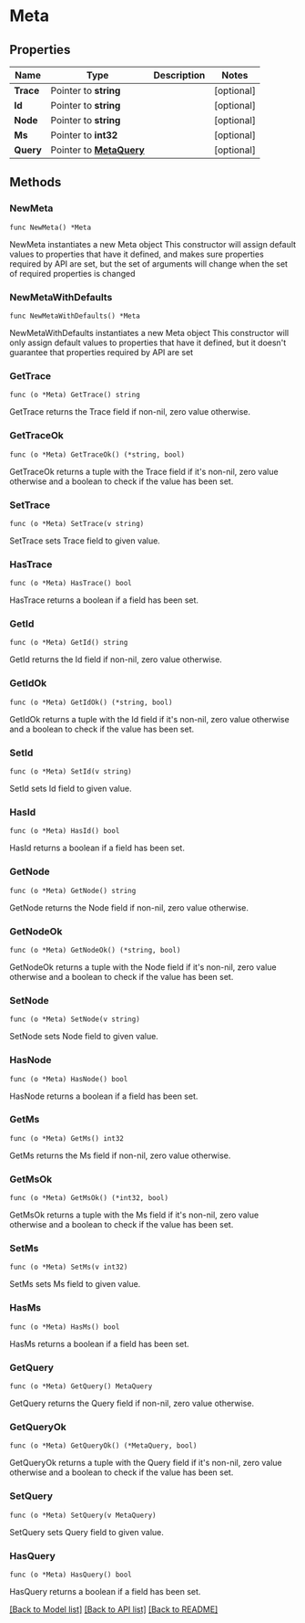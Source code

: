 # Meta

## Properties

Name | Type | Description | Notes
------------ | ------------- | ------------- | -------------
**Trace** | Pointer to **string** |  | [optional] 
**Id** | Pointer to **string** |  | [optional] 
**Node** | Pointer to **string** |  | [optional] 
**Ms** | Pointer to **int32** |  | [optional] 
**Query** | Pointer to [**MetaQuery**](MetaQuery.md) |  | [optional] 

## Methods

### NewMeta

`func NewMeta() *Meta`

NewMeta instantiates a new Meta object
This constructor will assign default values to properties that have it defined,
and makes sure properties required by API are set, but the set of arguments
will change when the set of required properties is changed

### NewMetaWithDefaults

`func NewMetaWithDefaults() *Meta`

NewMetaWithDefaults instantiates a new Meta object
This constructor will only assign default values to properties that have it defined,
but it doesn't guarantee that properties required by API are set

### GetTrace

`func (o *Meta) GetTrace() string`

GetTrace returns the Trace field if non-nil, zero value otherwise.

### GetTraceOk

`func (o *Meta) GetTraceOk() (*string, bool)`

GetTraceOk returns a tuple with the Trace field if it's non-nil, zero value otherwise
and a boolean to check if the value has been set.

### SetTrace

`func (o *Meta) SetTrace(v string)`

SetTrace sets Trace field to given value.

### HasTrace

`func (o *Meta) HasTrace() bool`

HasTrace returns a boolean if a field has been set.

### GetId

`func (o *Meta) GetId() string`

GetId returns the Id field if non-nil, zero value otherwise.

### GetIdOk

`func (o *Meta) GetIdOk() (*string, bool)`

GetIdOk returns a tuple with the Id field if it's non-nil, zero value otherwise
and a boolean to check if the value has been set.

### SetId

`func (o *Meta) SetId(v string)`

SetId sets Id field to given value.

### HasId

`func (o *Meta) HasId() bool`

HasId returns a boolean if a field has been set.

### GetNode

`func (o *Meta) GetNode() string`

GetNode returns the Node field if non-nil, zero value otherwise.

### GetNodeOk

`func (o *Meta) GetNodeOk() (*string, bool)`

GetNodeOk returns a tuple with the Node field if it's non-nil, zero value otherwise
and a boolean to check if the value has been set.

### SetNode

`func (o *Meta) SetNode(v string)`

SetNode sets Node field to given value.

### HasNode

`func (o *Meta) HasNode() bool`

HasNode returns a boolean if a field has been set.

### GetMs

`func (o *Meta) GetMs() int32`

GetMs returns the Ms field if non-nil, zero value otherwise.

### GetMsOk

`func (o *Meta) GetMsOk() (*int32, bool)`

GetMsOk returns a tuple with the Ms field if it's non-nil, zero value otherwise
and a boolean to check if the value has been set.

### SetMs

`func (o *Meta) SetMs(v int32)`

SetMs sets Ms field to given value.

### HasMs

`func (o *Meta) HasMs() bool`

HasMs returns a boolean if a field has been set.

### GetQuery

`func (o *Meta) GetQuery() MetaQuery`

GetQuery returns the Query field if non-nil, zero value otherwise.

### GetQueryOk

`func (o *Meta) GetQueryOk() (*MetaQuery, bool)`

GetQueryOk returns a tuple with the Query field if it's non-nil, zero value otherwise
and a boolean to check if the value has been set.

### SetQuery

`func (o *Meta) SetQuery(v MetaQuery)`

SetQuery sets Query field to given value.

### HasQuery

`func (o *Meta) HasQuery() bool`

HasQuery returns a boolean if a field has been set.


[[Back to Model list]](../README.md#documentation-for-models) [[Back to API list]](../README.md#documentation-for-api-endpoints) [[Back to README]](../README.md)


